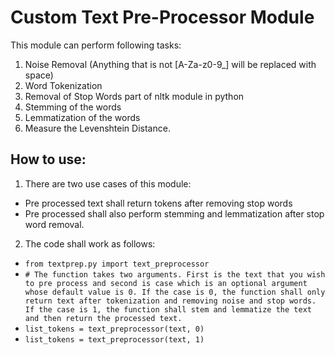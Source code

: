 # Custom Text Pre-Processor Module

This module can perform following tasks:
1. Noise Removal (Anything that is not [A-Za-z0-9_] will be replaced with space)
2. Word Tokenization
3. Removal of Stop Words part of nltk module in python
4. Stemming of the words
5. Lemmatization of the words
6. Measure the Levenshtein Distance.

## How to use:

1. There are two use cases of this module:
  * Pre processed text shall return tokens after removing stop words
  * Pre processed shall also perform stemming and lemmatization after stop word removal.
2. The code shall work as follows:
  * `from textprep.py import text_preprocessor`
  * `# The function takes two arguments. First is the text that you wish to pre process and second is case which is an optional argument whose default value is 0. If the case is 0, the function shall only return text after tokenization and removing noise and stop words. If the case is 1, the function shall stem and lemmatize the text and then return the processed text.`
  * `list_tokens = text_preprocessor(text, 0)`
  * `list_tokens = text_preprocessor(text, 1)` 
